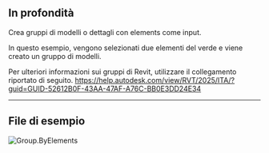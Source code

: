 ## In profondità
Crea gruppi di modelli o dettagli con elements come input.

In questo esempio, vengono selezionati due elementi del verde e viene creato un gruppo di modelli.

Per ulteriori informazioni sui gruppi di Revit, utilizzare il collegamento riportato di seguito.
https://help.autodesk.com/view/RVT/2025/ITA/?guid=GUID-52612B0F-43AA-47AF-A76C-BB0E3DD24E34
___
## File di esempio

![Group.ByElements](./Revit.Elements.Group.ByElements_img.jpg)
